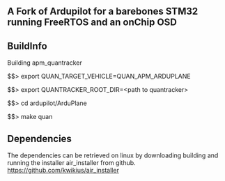 
A Fork of Ardupilot for a barebones STM32 running FreeRTOS and an onChip OSD
----------------------------------------------------------------------------



BuildInfo
---------

Building apm_quantracker

$$> export QUAN_TARGET_VEHICLE=QUAN_APM_ARDUPLANE

$$> export QUANTRACKER_ROOT_DIR=\<path to quantracker\>

$$> cd ardupilot/ArduPlane

$$> make quan


Dependencies
------------

The dependencies can be retrieved on linux by downloading building and running the installer
air_installer from github.  https://github.com/kwikius/air_installer





